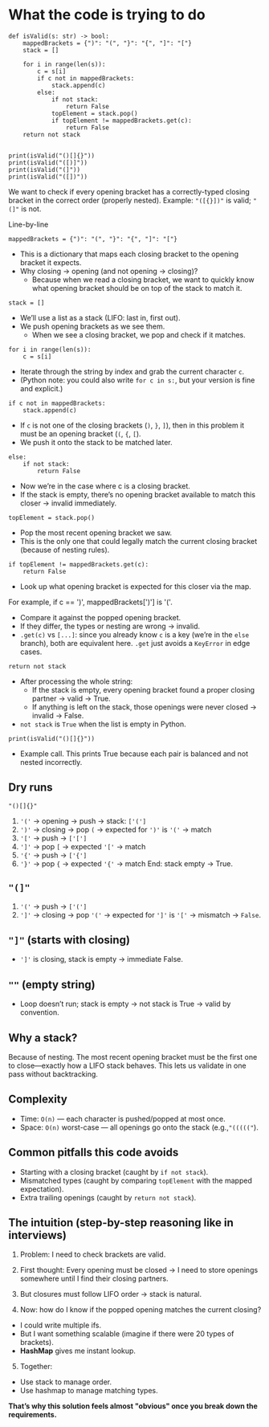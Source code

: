 # What the code is trying to do

```
def isValid(s: str) -> bool:
    mappedBrackets = {")": "(", "}": "{", "]": "["}
    stack = []

    for i in range(len(s)):
        c = s[i]
        if c not in mappedBrackets:
            stack.append(c)
        else:
            if not stack:
                return False
            topElement = stack.pop()
            if topElement != mappedBrackets.get(c):
                return False
    return not stack


print(isValid("()[]{}"))
print(isValid("([)]"))
print(isValid("(]"))
print(isValid("([])"))
```

We want to check if every opening bracket has a correctly-typed closing bracket in the correct order (properly nested). Example: `"([{}])"` is valid; `"(]"` is not.

Line-by-line

```
mappedBrackets = {")": "(", "}": "{", "]": "["}
```

- This is a dictionary that maps each closing bracket to the opening bracket it expects.
- Why closing → opening (and not opening → closing)?
  - Because when we read a closing bracket, we want to quickly know what opening bracket should be on top of the stack to match it.

```
stack = []
```

- We’ll use a list as a stack (LIFO: last in, first out).
- We push opening brackets as we see them.
  - When we see a closing bracket, we pop and check if it matches.

```
for i in range(len(s)):
    c = s[i]
```

- Iterate through the string by index and grab the current character `c`.
- (Python note: you could also write `for c in s:`, but your version is fine and explicit.)

```
if c not in mappedBrackets:
    stack.append(c)
```

- If `c` is not one of the closing brackets (`)`, `}`, `]`), then in this problem it must be an opening bracket (`(`, `{`, `[`).
- We push it onto the stack to be matched later.

```
else:
    if not stack:
        return False
```

- Now we’re in the case where c is a closing bracket.
- If the stack is empty, there’s no opening bracket available to match this closer → invalid immediately.

```
topElement = stack.pop()
```

- Pop the most recent opening bracket we saw.
- This is the only one that could legally match the current closing bracket (because of nesting rules).

```
if topElement != mappedBrackets.get(c):
    return False
```

- Look up what opening bracket is expected for this closer via the map.

For example, if c == ')', mappedBrackets[')'] is '('.

- Compare it against the popped opening bracket.
- If they differ, the types or nesting are wrong → invalid.
- `.get(c)` vs `[...]`: since you already know `c` is a key (we’re in the `else` branch), both are equivalent here. `.get` just avoids a `KeyError` in edge cases.

```
return not stack
```

- After processing the whole string:
  - If the stack is empty, every opening bracket found a proper closing partner → valid → True.
  - If anything is left on the stack, those openings were never closed → invalid → False.
- `not stack` is `True` when the list is empty in Python.

```
print(isValid("()[]{}"))
```

- Example call. This prints True because each pair is balanced and not nested incorrectly.

## Dry runs

`"()[]{}"`

1. `'('` → opening → push → stack: `['(']`
2. `')'` → closing → pop `(` → expected for `')'` is `'('` → match
3. `'['` → push → `['[']`
4. `']'` → pop `[` → expected `'['` → match
5. `'{'` → push → `['{']`
6. `'}'` → pop `{` → expected `'{'` → match
   End: stack empty → True.

## `"(]"`

1. `'('` → push → `['(']`
2. `']'` → closing → pop `'('` → expected for `']'` is `'['` → mismatch → `False`.

## `"]"` (starts with closing)

- `']'` is closing, stack is empty → immediate False.

## `""` (empty string)

- Loop doesn’t run; stack is empty → not stack is True → valid by convention.

## Why a stack?

Because of nesting. The most recent opening bracket must be the first one to close—exactly how a LIFO stack behaves. This lets us validate in one pass without backtracking.

## Complexity

- Time: `O(n)` — each character is pushed/popped at most once.
- Space: `O(n)` worst-case — all openings go onto the stack (e.g.,`"((((("`).

## Common pitfalls this code avoids

- Starting with a closing bracket (caught by `if not stack`).
- Mismatched types (caught by comparing `topElement` with the mapped expectation).
- Extra trailing openings (caught by `return not stack`).

## The intuition (step-by-step reasoning like in interviews)

1. Problem: I need to check brackets are valid.
2. First thought: Every opening must be closed → I need to store openings somewhere until I find their closing partners.
3. But closures must follow LIFO order → stack is natural.

4. Now: how do I know if the popped opening matches the current closing?

- I could write multiple ifs.
- But I want something scalable (imagine if there were 20 types of brackets).
- **HashMap** gives me instant lookup.

5. Together:

- Use stack to manage order.
- Use hashmap to manage matching types.

**That’s why this solution feels almost "obvious" once you break down the requirements.**
